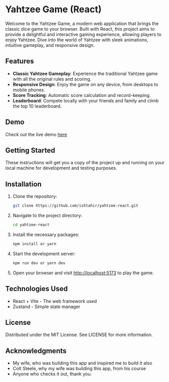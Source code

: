 # Yahtzee Game (React)

Welcome to the Yahtzee Game, a modern web application that brings the classic dice game to your browser. Built with React, this project aims to provide a delightful and interactive gaming experience, allowing players to enjoy Yahtzee. Dive into the world of Yahtzee with sleek animations, intuitive gameplay, and responsive design.

## Features

- **Classic Yahtzee Gameplay**: Experience the traditional Yahtzee game with all the original rules and scoring.
- **Responsive Design**: Enjoy the game on any device, from desktops to mobile phones.
- **Score Tracking**: Automatic score calculation and record-keeping.
- **Leaderboard**: Compete locally with your friends and family and climb the top 10 leaderboard.

## Demo

Check out the live demo [here](https://yahtzee.ishtahir.com)

## Getting Started

These instructions will get you a copy of the project up and running on your local machine for development and testing purposes.

## Installation

1. Clone the repository:
   ```bash
   git clone https://github.com/ishtahir/yahtzee-react.git
   ```
2. Navigate to the project directory:
   ```bash
   cd yahtzee-react
   ```
3. Install the necessary packages:
   ```bash
   npm install or yarn
   ```
4. Start the development server:
   ```bash
   npm run dev or yarn dev
   ```
5. Open your browser and visit [http://localhost:5173](http://localhost:5173) to play the game.

## Technologies Used

- React + Vite - The web framework used
- Zustand - Simple state manager

## License

Distributed under the MIT License. See LICENSE for more information.

## Acknowledgments

- My wife, who was building this app and inspired me to build it also
- Colt Steele, why my wife was building this app, from his course
- Anyone who checks it out, thank you.
